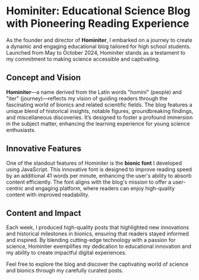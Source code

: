 # Hominiter: Educational Science Blog with Pioneering Reading Experience

As the founder and director of **Hominiter**, I embarked on a journey to create a dynamic and engaging educational blog tailored for high school students. Launched from May to October 2024, Hominiter stands as a testament to my commitment to making science accessible and captivating.

## Concept and Vision

**Hominiter**—a name derived from the Latin words "homini" (people) and "iter" (journey)—reflects my vision of guiding readers through the fascinating world of bionics and related scientific fields. The blog features a unique blend of historical insights, notable figures, groundbreaking findings, and miscellaneous discoveries. It’s designed to foster a profound immersion in the subject matter, enhancing the learning experience for young science enthusiasts.

## Innovative Features

One of the standout features of Hominiter is the **bionic font** I developed using JavaScript. This innovative font is designed to improve reading speed by an additional 41 words per minute, enhancing the user's ability to absorb content efficiently. The font aligns with the blog's mission to offer a user-centric and engaging platform, where readers can enjoy high-quality content with improved readability.

## Content and Impact

Each week, I produced high-quality posts that highlighted new innovations and historical milestones in bionics, ensuring that readers stayed informed and inspired. By blending cutting-edge technology with a passion for science, Hominiter exemplifies my dedication to educational innovation and my ability to create impactful digital experiences. 

Feel free to explore the blog and discover the captivating world of science and bionics through my carefully curated posts.
